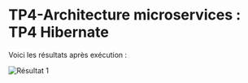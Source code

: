# TP4-Architecture microservices : TP4 Hibernate
Voici les résultats après exécution :

![Résultat 1](img_3.png)
